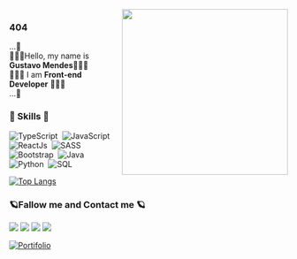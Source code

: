 <img src="https://media.giphy.com/media/J1WyRIJrTeKs6R6VHL/giphy.gif" width="300" align="right">

### 404
<p align="left"> 

  ...🌌
   <br>
   👨🏽‍🚀Hello, my name is <strong>Gustavo Mendes</strong>👨🏽‍🚀
   <br>
   👨🏽‍🚀 I am <strong>Front-end Developer</strong> 👨🏽‍🚀
   <br>
   ...🌌

</p>

### 🚀 Skills 🚀
![TypeScript](https://img.shields.io/badge/-TypeScript-007ACC?style=flat&logoColor=fff&logo=typescript)&nbsp;
![JavaScript](https://img.shields.io/badge/-JavaScript-FEAE32?style=flat&logoColor=fff&logo=javascript)&nbsp;
![ReactJs](https://img.shields.io/badge/-ReactJs-FEAE32?style=flat&logoColor=fff&logo=reactjs)&nbsp;
![SASS](https://img.shields.io/badge/-SASS-FEAE32?style=flat&logoColor=fff&logo=sass)&nbsp;
![Bootstrap](https://img.shields.io/badge/-Bootstrap-FEAE32?style=flat&logoColor=fff&logo=bootstrap)&nbsp;
![Java](https://img.shields.io/badge/-Java-FEAE32?style=flat&logoColor=fff&logo=java)&nbsp;
![Python](https://img.shields.io/badge/-Python-FEAE32?style=flat&logoColor=fff&logo=Python)&nbsp;
![SQL](https://img.shields.io/badge/-SQL-FEAE32?style=flat&logoColor=fff&logo=sql)&nbsp;



[![Top Langs](https://github-readme-stats.vercel.app/api/top-langs/?username=gustavo-developer&layout=compact&how_icons=true&theme=dark)](https://github.com/anuraghazra/github-readme-stats)


### 🪐Fallow me and Contact me 🪐

<p align="left">
  <a href="mailto:srto.mendes@gmail.com" alt="Gmail">
  <img src="https://img.shields.io/badge/-Gmail-FF0000?style=flat-square&labelColor=FF0000&logo=gmail&logoColor=white&link=srto.mendes@gmail.com" /></a>

  <a href="https://www.linkedin.com/in/gustavo-mendes-00661318b/" alt="Linkedin">
  <img src="https://img.shields.io/badge/-Linkedin-0e76a8?style=flat-square&logo=Linkedin&logoColor=white&link=https://www.linkedin.com/in/gustavo-mendes-00661318b/" /></a>

  <a href="https://api.whatsapp.com/send?phone=5511948881978&text=Olá%20Gustavo,%20tudo%20bem?" alt="WhatsApp">
  <img src="https://img.shields.io/badge/-WhatsApp-25d366?style=flat-square&labelColor=25d366&logo=whatsapp&logoColor=white&link=https://api.whatsapp.com/send?phone=5514991653238&text=Olá%20Gustavo,%20tudo%20bem?"/></a>


  <a href="https://www.instagram.com/mendess.gu/" alt="Instagram">
  <img src="https://img.shields.io/badge/-Instagram-DF0174?style=flat-square&labelColor=DF0174&logo=instagram&logoColor=white&link=https://www.instagram.com/mendes.gu/"/></a>
</p> 

<a href="https://gustavomendes.net" target="_blank">
<img src="https://img.shields.io/badge/Portfólio-%23262626.svg?&style=flat-square&logo=dependabot&logoColor=white" alt="Portifolio"></a>
